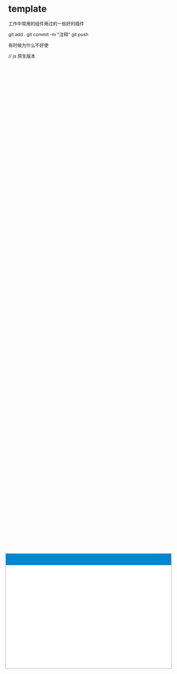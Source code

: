 # template

工作中常用的组件用过的一些好的插件

git add .
git commit -m "注释"
git push

有时候为什么不好使



<div class="move">
    <div class="move-head">
        <div class="move-handle"></div>
    </div>
</div>
<style type="text/css">
    .move{
        width: 520px;
        height: 360px;
        position: absolute;
        left: 50%;
        top: 50%;
        /*margin-left: -18rem;
        margin-top: -12rem;*/
        background-color: #fff;
        border: #ccc 2px solid;

        transform: translate(-50%, -50%);
        -ms-transform: translate(-50%, -50%); /* IE 9 */
        -moz-transform: translate(-50%, -50%); /* Firefox */
        -webkit-transform: translate(-50%, -50%); /* Safari and Chrome */
        -o-transform: translate(-50%, -50%); /* Opera */
    }
    .move-handle{
        height: 36px;
        background-color: #0085d0;
        cursor: move;
    }
</style>
// js 原生版本
<script type="text/javascript">
        get('.move-handle').addEventListener('mousedown', function(e){
            var e = e || window.event;
            var $move = closest(e.target, '.move');

            /**
             * 计算出鼠标的位置距离要移动的dom的左顶点的距离
             */
            let mouseOffsetX = e.clientX - $move.offsetLeft;
            let mouseOffsetY = e.clientY - $move.offsetTop;

            /**
             * 获取自身携带的marginLeft、marginTop值，并转化为数字
             */
            // 获取原有属性 ie dom元素.currentStyle 火狐谷歌 window.getComputedStyle(dom元素, null);
            const sty = $move.currentStyle || window.getComputedStyle($move, null);
            if( sty.margin.includes('px') ) {
                var marginL = +sty.marginLeft.replace(/\px/g, '');
                var marginT = +sty.marginTop.replace(/\px/g, '');
            };

            /**
             * 鼠标移动事件
             */
            document.onmousemove = function (e) {
                var e = e || window.event;
                // 计算出当前位置
                let moveX = e.clientX - mouseOffsetX - marginL;
                let moveY = e.clientY - mouseOffsetY - marginT;

                console.log( e.clientX , mouseOffsetX , marginL );

                // 赋值
                $move.style.left = moveX + 'px';
                $move.style.top = moveY + 'px';
            };
            document.onmouseup = function (e) {
                // 释放事件
                document.onmousemove = null;
                document.onmouseup = null;
            };
        })

        function get(selector){
            return document.querySelector(selector);
        }
        function closest(el, selector) {
            var matchesSelector = el.matches || el.webkitMatchesSelector || el.mozMatchesSelector || el.msMatchesSelector;

            while (el) {
                if (matchesSelector.call(el, selector)) {
                    break;
                }
                el = el.parentElement;
            }
            return el;
        }

    </script>






